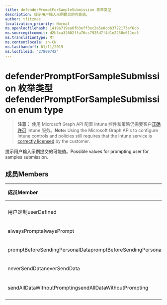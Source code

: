 ```yaml
---
title: defenderPromptForSampleSubmission 枚举类型
description: 提示用户输入示例提交的可能值。
author: tfitzmac
localization_priority: Normal
ms.openlocfilehash: 1419a719ea6fb3eff3ec2a5e0cdb3722173ef6cb
ms.sourcegitcommit: d2b3ca32602ffa76cc7925d7f4d1e2258e611ea5
ms.translationtype: MT
ms.contentlocale: zh-CN
ms.lasthandoff: 01/11/2019
ms.locfileid: "27809742"
---
```

# <a name="defenderpromptforsamplesubmission-enum-type"></a><span data-ttu-id="f95ff-103">defenderPromptForSampleSubmission 枚举类型</span><span class="sxs-lookup"><span data-stu-id="f95ff-103">defenderPromptForSampleSubmission enum type</span></span>

> <span data-ttu-id="f95ff-104">**注意：** 使用 Microsoft Graph API 配置 Intune 控件和策略仍需要客户[正确许可](https://go.microsoft.com/fwlink/?linkid=839381) Intune 服务。</span><span class="sxs-lookup"><span data-stu-id="f95ff-104">**Note:** Using the Microsoft Graph APIs to configure Intune controls and policies still requires that the Intune service is [correctly licensed](https://go.microsoft.com/fwlink/?linkid=839381) by the customer.</span></span>

<span data-ttu-id="f95ff-105">提示用户输入示例提交的可能值。</span><span class="sxs-lookup"><span data-stu-id="f95ff-105">Possible values for prompting user for samples submission.</span></span>
## <a name="members"></a><span data-ttu-id="f95ff-106">成员</span><span class="sxs-lookup"><span data-stu-id="f95ff-106">Members</span></span>
|<span data-ttu-id="f95ff-107">成员</span><span class="sxs-lookup"><span data-stu-id="f95ff-107">Member</span></span>|<span data-ttu-id="f95ff-108">值</span><span class="sxs-lookup"><span data-stu-id="f95ff-108">Value</span></span>|<span data-ttu-id="f95ff-109">Description</span><span class="sxs-lookup"><span data-stu-id="f95ff-109">Description</span></span>|
|:---|:---|:---|
|<span data-ttu-id="f95ff-110">用户定制</span><span class="sxs-lookup"><span data-stu-id="f95ff-110">userDefined</span></span>|<span data-ttu-id="f95ff-111">0</span><span class="sxs-lookup"><span data-stu-id="f95ff-111">0</span></span>|<span data-ttu-id="f95ff-112">用户定义，默认值、 没有用途。</span><span class="sxs-lookup"><span data-stu-id="f95ff-112">User Defined, default value, no intent.</span></span>|
|<span data-ttu-id="f95ff-113">alwaysPrompt</span><span class="sxs-lookup"><span data-stu-id="f95ff-113">alwaysPrompt</span></span>|<span data-ttu-id="f95ff-114">1</span><span class="sxs-lookup"><span data-stu-id="f95ff-114">1</span></span>|<span data-ttu-id="f95ff-115">始终提示。</span><span class="sxs-lookup"><span data-stu-id="f95ff-115">Always prompt.</span></span>|
|<span data-ttu-id="f95ff-116">promptBeforeSendingPersonalData</span><span class="sxs-lookup"><span data-stu-id="f95ff-116">promptBeforeSendingPersonalData</span></span>|<span data-ttu-id="f95ff-117">2</span><span class="sxs-lookup"><span data-stu-id="f95ff-117">2</span></span>|<span data-ttu-id="f95ff-118">将个人数据发送前提示。</span><span class="sxs-lookup"><span data-stu-id="f95ff-118">Prompt before sending personal data.</span></span>|
|<span data-ttu-id="f95ff-119">neverSendData</span><span class="sxs-lookup"><span data-stu-id="f95ff-119">neverSendData</span></span>|<span data-ttu-id="f95ff-120">3</span><span class="sxs-lookup"><span data-stu-id="f95ff-120">3</span></span>|<span data-ttu-id="f95ff-121">从不发送数据。</span><span class="sxs-lookup"><span data-stu-id="f95ff-121">Never send data.</span></span>|
|<span data-ttu-id="f95ff-122">sendAllDataWithoutPrompting</span><span class="sxs-lookup"><span data-stu-id="f95ff-122">sendAllDataWithoutPrompting</span></span>|<span data-ttu-id="f95ff-123">4</span><span class="sxs-lookup"><span data-stu-id="f95ff-123">4</span></span>|<span data-ttu-id="f95ff-124">发送所有数据，而不提示。</span><span class="sxs-lookup"><span data-stu-id="f95ff-124">Send all data without prompting.</span></span>|



